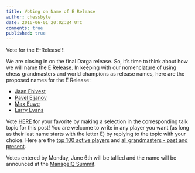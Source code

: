 ```yaml
---
title: Voting on Name of E Release
author: chessbyte
date: 2016-06-01 20:02:24 UTC
comments: true
published: true
---
```


Vote for the E-Release!!!

We are closing in on the final Darga release.  So, it’s time to think about how we will name the E Release.  In keeping with our nomenclature of using chess grandmasters and world champions as release names, here are the proposed names for the E Release:

- [Jaan Ehlvest](https://en.wikipedia.org/wiki/Jaan_Ehlvest)
- [Pavel Eljanov](https://en.wikipedia.org/wiki/Pavel_Eljanov)
- [Max Euwe](https://en.wikipedia.org/wiki/Max_Euwe)
- [Larry Evans](https://en.wikipedia.org/wiki/Larry_Evans)

Vote [HERE](http://talk.manageiq.org/t/voting-on-name-of-e-release/1464/2) for your favorite by making a selection in the corresponding talk topic for this post! You are welcome to write in any player you want (as long as their last name starts with the letter E) by replying to the topic with your choice.  Here are the [top 100 active players](http://2700chess.com/?per-page=100) and [all grandmasters - past and present](https://en.wikipedia.org/wiki/List_of_chess_grandmasters).

Votes entered by Monday, June 6th will be tallied and the name will be announced at the [ManageIQ Summit](http://manageiq.org/summit).
